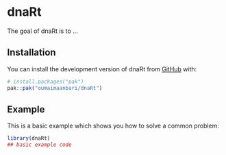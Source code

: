 
# dnaRt

<!-- badges: start -->
<!-- badges: end -->

The goal of dnaRt is to ...

## Installation

You can install the development version of dnaRt from [GitHub](https://github.com/) with:

``` r
# install.packages("pak")
pak::pak("oumaimaanbari/dnaRt")
```

## Example

This is a basic example which shows you how to solve a common problem:

``` r
library(dnaRt)
## basic example code
```

